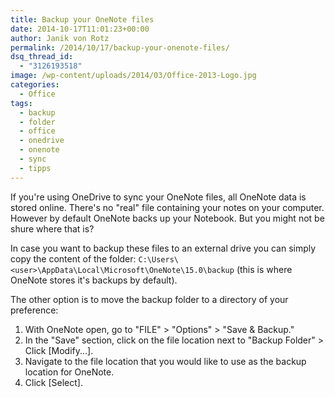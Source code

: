 ```yaml
---
title: Backup your OneNote files
date: 2014-10-17T11:01:23+00:00
author: Janik von Rotz
permalink: /2014/10/17/backup-your-onenote-files/
dsq_thread_id:
  - "3126193518"
image: /wp-content/uploads/2014/03/Office-2013-Logo.jpg
categories:
  - Office
tags:
  - backup
  - folder
  - office
  - onedrive
  - onenote
  - sync
  - tipps
---
```

If you're using OneDrive to sync your OneNote files, all OneNote data is stored online. There's no "real" file containing your notes on your computer.
However by default OneNote backs up your Notebook. But you might not be shure where that is?
<!--more-->
In case you want to backup these files to an external drive you can simply copy the content of the folder: `C:\Users\<user>\AppData\Local\Microsoft\OneNote\15.0\backup` (this is where OneNote stores it's backups by default).

The other option is to move the backup folder to a directory of your preference:

1. With OneNote open, go to "FILE" > "Options" > "Save & Backup."
2. In the "Save" section, click on the file location next to "Backup Folder" > Click [Modify...]. 
3. Navigate to the file location that you would like to use as the backup location for OneNote.
4. Click [Select]. 